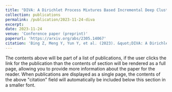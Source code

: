 ```yaml
---
title: "DIVA: A Dirichlet Process Mixtures Based Incremental Deep Clustering Algorithm via Variational Auto-Encoder"
collection: publications
permalink: /publication/2023-11-24-diva
excerpt:
date: 2023-11-24
venue: 'Conference paper (preprint)'
paperurl: 'https://arxiv.org/abs/2305.14067'
citation: 'Bing Z, Meng Y, Yun Y, et al. (2023). &quot;DIVA: A Dirichlet process mixtures based incremental deep clustering algorithm via variational auto-encoder[J].&quot; <i>arXiv preprint arXiv:2305.14067</i>.'
---
```


The contents above will be part of a list of publications, if the user clicks the link for the publication than the contents of section will be rendered as a full page, allowing you to provide more information about the paper for the reader. When publications are displayed as a single page, the contents of the above "citation" field will automatically be included below this section in a smaller font.
